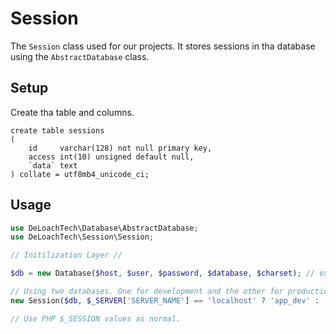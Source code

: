 Session
========

The `Session` class used for our projects. It stores sessions in tha database using the `AbstractDatabase` class.


Setup
-----
Create tha table and columns.

```mysql
create table sessions
(
    id     varchar(128) not null primary key,
    access int(10) unsigned default null,
    `data` text
) collate = utf8mb4_unicode_ci;

```

Usage
-----

```php
use DeLoachTech\Database\AbstractDatabase;
use DeLoachTech\Session\Session;

// Initilization Layer //

$db = new Database($host, $user, $password, $database, $charset); // extends the AbstractDatabase

// Using two databases. One for development and the other for production.
new Session($db, $_SERVER['SERVER_NAME'] == 'localhost' ? 'app_dev' : 'app_prod');

// Use PHP $_SESSION values as normal.
```